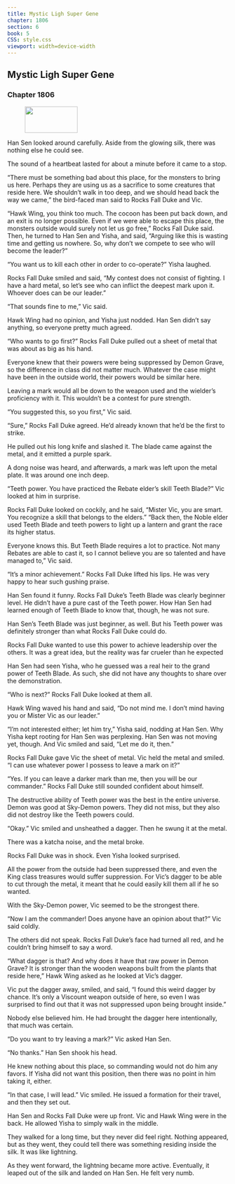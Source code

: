 ```yaml
---
title: Mystic Ligh Super Gene
chapter: 1806
section: 6
book: 5
CSS: style.css
viewport: width=device-width
---
```


## Mystic Ligh Super Gene

### Chapter 1806

<figure>
	<img src="../Images/gem.gif" alt="" id="gem" width="120" height="60" />
</figure>

Han Sen looked around carefully. Aside from the glowing silk, there was nothing else he could see.

The sound of a heartbeat lasted for about a minute before it came to a stop.

“There must be something bad about this place, for the monsters to bring us here. Perhaps they are using us as a sacrifice to some creatures that reside here. We shouldn’t walk in too deep, and we should head back the way we came,” the bird-faced man said to Rocks Fall Duke and Vic.

“Hawk Wing, you think too much. The cocoon has been put back down, and an exit is no longer possible. Even if we were able to escape this place, the monsters outside would surely not let us go free,” Rocks Fall Duke said. Then, he turned to Han Sen and Yisha, and said, “Arguing like this is wasting time and getting us nowhere. So, why don’t we compete to see who will become the leader?”

“You want us to kill each other in order to co-operate?” Yisha laughed.

Rocks Fall Duke smiled and said, “My contest does not consist of fighting. I have a hard metal, so let’s see who can inflict the deepest mark upon it. Whoever does can be our leader.”

“That sounds fine to me,” Vic said.

Hawk Wing had no opinion, and Yisha just nodded. Han Sen didn’t say anything, so everyone pretty much agreed.

“Who wants to go first?” Rocks Fall Duke pulled out a sheet of metal that was about as big as his hand.

Everyone knew that their powers were being suppressed by Demon Grave, so the difference in class did not matter much. Whatever the case might have been in the outside world, their powers would be similar here.

Leaving a mark would all be down to the weapon used and the wielder’s proficiency with it. This wouldn’t be a contest for pure strength.

“You suggested this, so you first,” Vic said.

“Sure,” Rocks Fall Duke agreed. He’d already known that he’d be the first to strike.

He pulled out his long knife and slashed it. The blade came against the metal, and it emitted a purple spark.

A dong noise was heard, and afterwards, a mark was left upon the metal plate. It was around one inch deep.

“Teeth power. You have practiced the Rebate elder’s skill Teeth Blade?” Vic looked at him in surprise.

Rocks Fall Duke looked on cockily, and he said, “Mister Vic, you are smart. You recognize a skill that belongs to the elders.” “Back then, the Noble elder used Teeth Blade and teeth powers to light up a lantern and grant the race its higher status.

Everyone knows this. But Teeth Blade requires a lot to practice. Not many Rebates are able to cast it, so I cannot believe you are so talented and have managed to,” Vic said.

“It’s a minor achievement.” Rocks Fall Duke lifted his lips. He was very happy to hear such gushing praise.

Han Sen found it funny. Rocks Fall Duke’s Teeth Blade was clearly beginner level. He didn’t have a pure cast of the Teeth power. How Han Sen had learned enough of Teeth Blade to know that, though, he was not sure.

Han Sen’s Teeth Blade was just beginner, as well. But his Teeth power was definitely stronger than what Rocks Fall Duke could do.

Rocks Fall Duke wanted to use this power to achieve leadership over the others. It was a great idea, but the reality was far crueler than he expected

Han Sen had seen Yisha, who he guessed was a real heir to the grand power of Teeth Blade. As such, she did not have any thoughts to share over the demonstration.

“Who is next?” Rocks Fall Duke looked at them all.

Hawk Wing waved his hand and said, “Do not mind me. I don’t mind having you or Mister Vic as our leader.”

“I’m not interested either; let him try,” Yisha said, nodding at Han Sen. Why Yisha kept rooting for Han Sen was perplexing. Han Sen was not moving yet, though. And Vic smiled and said, “Let me do it, then.”

Rocks Fall Duke gave Vic the sheet of metal. Vic held the metal and smiled. “I can use whatever power I possess to leave a mark on it?”

“Yes. If you can leave a darker mark than me, then you will be our commander.” Rocks Fall Duke still sounded confident about himself.

The destructive ability of Teeth power was the best in the entire universe. Demon was good at Sky-Demon powers. They did not miss, but they also did not destroy like the Teeth powers could.

“Okay.” Vic smiled and unsheathed a dagger. Then he swung it at the metal.

There was a katcha noise, and the metal broke.

Rocks Fall Duke was in shock. Even Yisha looked surprised.

All the power from the outside had been suppressed there, and even the King class treasures would suffer suppression. For Vic’s dagger to be able to cut through the metal, it meant that he could easily kill them all if he so wanted.

With the Sky-Demon power, Vic seemed to be the strongest there.

“Now I am the commander! Does anyone have an opinion about that?” Vic said coldly.

The others did not speak. Rocks Fall Duke’s face had turned all red, and he couldn’t bring himself to say a word.

“What dagger is that? And why does it have that raw power in Demon Grave? It is stronger than the wooden weapons built from the plants that reside here,” Hawk Wing asked as he looked at Vic’s dagger.

Vic put the dagger away, smiled, and said, “I found this weird dagger by chance. It’s only a Viscount weapon outside of here, so even I was surprised to find out that it was not suppressed upon being brought inside.”

Nobody else believed him. He had brought the dagger here intentionally, that much was certain.

“Do you want to try leaving a mark?” Vic asked Han Sen.

“No thanks.” Han Sen shook his head.

He knew nothing about this place, so commanding would not do him any favors. If Yisha did not want this position, then there was no point in him taking it, either.

“In that case, I will lead.” Vic smiled. He issued a formation for their travel, and then they set out.

Han Sen and Rocks Fall Duke were up front. Vic and Hawk Wing were in the back. He allowed Yisha to simply walk in the middle.

They walked for a long time, but they never did feel right. Nothing appeared, but as they went, they could tell there was something residing inside the silk. It was like lightning.

As they went forward, the lightning became more active. Eventually, it leaped out of the silk and landed on Han Sen. He felt very numb.